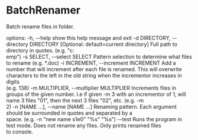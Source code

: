 # BatchRenamer
 Batch rename files in folder.

options:
  -h, --help            show this help message and exit
  -d DIRECTORY, --directory DIRECTORY
                        [Optional: default=current directory] Full path to directory in quotes. (e.g. "c:    
                        emp")
  -s SELECT, --select SELECT
                        Pattern selection to determine what files to rename (e.g. *.doc)
  -i INCREMENT, --increment INCREMENT
                        Add a number that will increment after each file is renamed. This will overwrite     
                        characters to the left in the old string when the incrementor increases in digits    
                        (e.g. 138)
  -m MULTIPLIER, --multiplier MULTIPLIER
                        Increments files in groups of the given number. I.e if given -m 3 with an
                        incrementor of 1, will name 3 files "01", then the next 3 files "02", etc. (e.g. -m  
                        2)
  -n [NAME ...], --name [NAME ...]
                        Renaming pattern. Each argument should be surrounded in quotes and separated by a    
                        space. (e.g. -n "new name s1e0" "%s" "%s")
  --test                Runs the program in test mode. Does not rename any files. Only prints renamed files  
                        to console.
